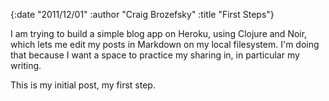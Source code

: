 {:date "2011/12/01" :author "Craig Brozefsky" :title "First Steps"}

I am trying to build a simple blog app on Heroku, using Clojure and
Noir, which lets me edit my posts in Markdown on my local filesystem.
I'm doing that because I want a space to practice my sharing in, in
particular my writing.

This is my initial post, my first step.

